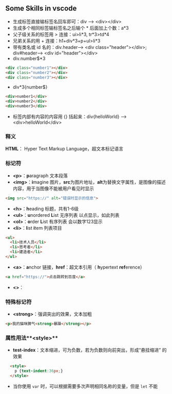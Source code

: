 ## Some Skills in vscode

+ 生成标签直接输标签名回车即可：div --> \<div>\</div>
+ 生成多个相同标签输标签名之后输个 * 后面加上个数：a*3
+ 父子级关系的标签用 > 连接：ui>li\*3, tr\*3>td\*4
+ 兄弟关系的用 + 连接：h1+div\*3+p+ul>li\*3
+ 带有类名或 id 名的：div.header--> \<div class="header">\</div>; div#header--> \<div id="header">\</div>
+ div.number$\*3

```html
<div class="number1"></div>
<div class="number2"></div>
<div class="number3"></div>
```

+ div\*3{number$}

```html
<div>number1</div>
<div>number2</div>
<div>number3</div>
```



+ 标签内部有内容的内容用 {} 括起来：div{helloWorld} --> \<div>helloWorld\</div>

### 释义

**HTML**： Hyper Text Markup Language，超文本标记语言

### 标记符

+ **\<p>**：**p**aragraph 文本段落
+ **\<img>**：**i**magine 图片，**src**为图片地址，**alt**为替换文字属性，是图像的描述内容，用于当图像不能被用户看见时显示

```html
<img src="https://" alt="错误时显示的信息">
```

+ **\<h>**：**h**eading 标题，共有1-6级
+ **\<ul>**：**u**nordered **L**ist 无序列表 以点显示，如此列表
+ **\<ol>**：**o**rder **L**ist 有序列表 会以数字123显示
+ **\<li>**：**l**ist **i**tem 列表项目

```html
<ul>
  <li>技术人员</li>
  <li>思考者</li>
  <li>建造者</li>
</ul>
```

+ **\<a>**：**a**nchor 链接，**href**：超文本引用（ **h**ypertext **ref**erence）

```html
<a href="https://">点击跳转到百度</a>
```

+ **\<>**：

### 特殊标记符

+ **\<strong>**：强调突出的效果，文本加粗

```html
<p>我的猫咪脾气<strong>暴躁</strong></p>
```

### 属性用法**\<style>**

+ **test-index**：文本缩进，可为负数，若为负数则向前突出，形成“悬挂缩进” 的效果
```html
  <style>
  	p {text-indent:36px;}
  </style>
```

+ 当你使用 `var` 时，可以根据需要多次声明相同名称的变量，但是 `let` 不能
